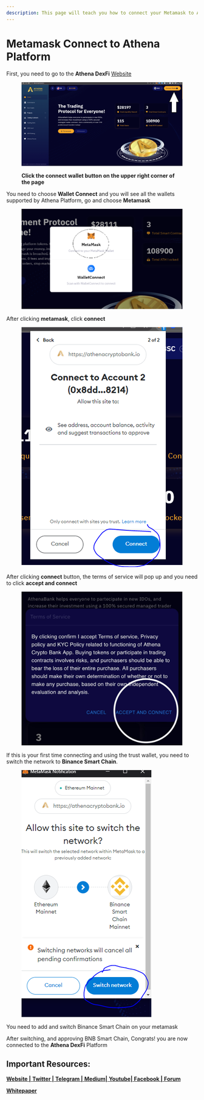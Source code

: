 ```yaml
---
description: This page will teach you how to connect your Metamask to Athena Platform
---
```


# Metamask Connect to Athena Platform

First, you need to go to the **Athena DexFi** [Website](https://athenadexfi.com/)

<figure><img src="../../../../.gitbook/assets/connect wallet.png" alt=""><figcaption><p><strong>Click the connect wallet button on the upper right corner of the page</strong></p></figcaption></figure>

You need to choose **Wallet Connect** and you will see all the wallets supported by Athena Platform, go and choose **Metamask**

<figure><img src="../../../../.gitbook/assets/choose (1).PNG" alt=""><figcaption></figcaption></figure>

After clicking **metamask**, click **connect**

<figure><img src="../../../../.gitbook/assets/Connect.PNG" alt=""><figcaption></figcaption></figure>

After clicking **connect** button, the terms of service will pop up and you need to click **accept and connect**

<figure><img src="../../../../.gitbook/assets/photo_2022-11-30_15-25-58.jpg" alt=""><figcaption></figcaption></figure>

If this is your first time connecting and using the trust wallet, you need to switch the network to **Binance Smart Chain**.

<figure><img src="../../../../.gitbook/assets/switch.PNG" alt=""><figcaption></figcaption></figure>

You need to add and switch Binance Smart Chain on your metamask

After switching, and approving BNB Smart Chain, Congrats! you are now connected to the **Athena DexFi** Platform

## Important Resources:

[**Website |** ](https://athenadexfi.io/)[**Twitter |** ](https://twitter.com/AthenaDexFi)[**Telegram |** ](https://t.me/AthenaCryptoBankGroup)[**Medium|** ](https://medium.com/@AthenaDexFi)[**Youtube|** ](https://www.youtube.com/@AthenaDexFi)[**Facebook |**  ](https://www.facebook.com/AthenaDexFi)[**Forum**](https://forum.athenacryptobank.io/)

[**Whitepaper**](https://athenacryptobank.io/doc/WHITEPAPER\_ATHENA\_CRYPTO\_BANK.pdf)
